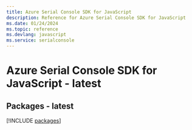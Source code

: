 ```yaml
---
title: Azure Serial Console SDK for JavaScript
description: Reference for Azure Serial Console SDK for JavaScript
ms.date: 01/24/2024
ms.topic: reference
ms.devlang: javascript
ms.service: serialconsole
---
```

# Azure Serial Console SDK for JavaScript - latest
## Packages - latest
[!INCLUDE [packages](serial-console-index.md)]
